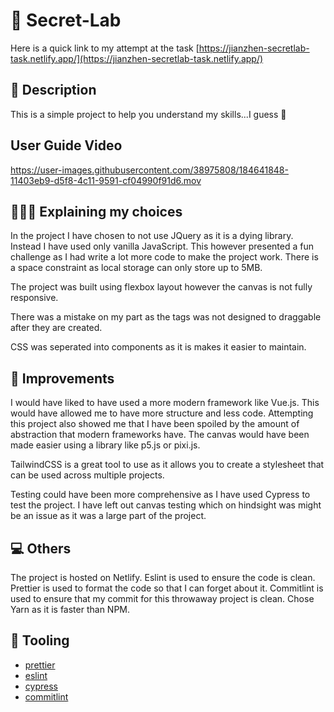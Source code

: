 # 💺 Secret-Lab

Here is a quick link to my attempt at the task
[https://jianzhen-secretlab-task.netlify.app/](https://jianzhen-secretlab-task.netlify.app/)

## 📝 Description

This is a simple project to help you understand my skills...I guess 😬

## User Guide Video


https://user-images.githubusercontent.com/38975808/184641848-11403eb9-d5f8-4c11-9591-cf04990f91d6.mov


## 🙆🏻‍♀️ Explaining my choices

In the project I have chosen to not use JQuery as it is a dying library. Instead I have used only vanilla JavaScript. This however presented a fun challenge as I had write a lot more code to make the project work.
There is a space constraint as local storage can only store up to 5MB.

The project was built using flexbox layout however the canvas is not fully responsive.

There was a mistake on my part as the tags was not designed to draggable after they are created.

CSS was seperated into components as it is makes it easier to maintain.

## 🌱 Improvements

I would have liked to have used a more modern framework like Vue.js. This would have allowed me to have more structure and less code.
Attempting this project also showed me that I have been spoiled by the amount of abstraction that modern frameworks have. The canvas would have been made easier using a library like p5.js or pixi.js.

TailwindCSS is a great tool to use as it allows you to create a stylesheet that can be used across multiple projects.

Testing could have been more comprehensive as I have used Cypress to test the project. I have left out canvas testing which on hindsight was might be an issue as it was a large part of the project.

## 💻 Others

The project is hosted on Netlify. Eslint is used to ensure the code is clean. Prettier is used to format the code so that I can forget about it. Commitlint is used to ensure that my commit for this throwaway project is clean. Chose Yarn as it is faster than NPM.

## 🔧 Tooling

- [prettier](https://prettier.io/)
- [eslint](https://eslint.org/)
- [cypress](https://www.cypress.io/)
- [commitlint](https://www.npmjs.com/package/@commitlint/cli)
